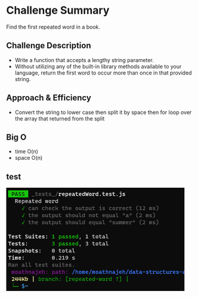 # Challenge Summary
Find the first repeated word in a book.

## Challenge Description
- Write a function that accepts a lengthy string parameter. 
- Without utilizing any of the built-in library methods available to your language, return the first word to occur more than once in that provided string.

## Approach & Efficiency
- Convert the string to lower case then split it by space then for loop over the array that returned from the split

## Big O
- time O(n)
- space O(n)

## test
![](./test.png)
